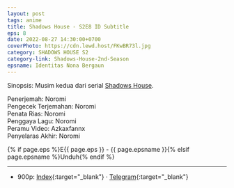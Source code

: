 ```yaml
---
layout: post
tags: anime
title: Shadows House - S2E8 ID Subtitle
eps: 8
date: 2022-08-27 14:30:00+0700
coverPhoto: https://cdn.lewd.host/FKwBR73l.jpg
category: SHADOWS HOUSE S2
category-link: Shadows-House-2nd-Season
epsname: Identitas Nona Bergaun
---
```


Sinopsis: Musim kedua dari serial [Shadows House](https://a-1fansub.github.io/Shadows-House-Paketan).

Penerjemah: Noromi<br>
Pengecek Terjemahan: Noromi<br>
Penata Rias: Noromi<br>
Penggaya Lagu: Noromi<br>
Peramu Video: Azkaxfannx<br>
Penyelaras Akhir: Noromi<br>

{% if page.eps %}E{{ page.eps }} - {{ page.epsname }}{% elsif page.epsname %}Unduh{% endif %}

---
- 900p: [Index](https://proyek.a-1ddl.workers.dev/0:/Musim%20Panas%202022/%5BWEB%5D/%5BA-1%5D%20Shadows%20House%202nd%20Season%20%5BWEB%5D%5Bx264%20900p%5D%5BAAC%5D/%5BA-1%5D%20Shadows%20House%202nd%20Season%20-%2008%20%5BWEB%5D%5Bx264%20900p%5D%5BAAC%5D%5B131F3EC1%5D.mkv){:target="_blank"} &middot; [Telegram](https://t.me/a1fansubweeklies/110){:target="_blank"}
